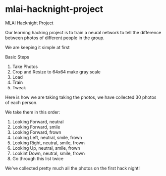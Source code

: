 # mlai-hacknight-project

MLAI Hacknight Project

Our learning hacking project is to train a neural network to tell the difference between
photos of different people in the group.

We are keeping it simple at first 

Basic Steps

1. Take Photos
2. Crop and Resize to 64x64 make gray scale
3. Load
4. Train
5. Tweak

Here is how we are taking taking the photos, we have collected 30 photos of each person.

We take them in this order:

1. Looking Forward, neutral
2. Looking Forward, smile
3. Looking Forward, frown
4. Looking Left, neutral, smile, frown
5. Looking Right, neutral, smile, frown
6. Looking Up, neutral, smile, frown
7. Lookint Down, neutral, smile, frown
8. Go through this list twice

We've collected pretty much all the photos on the first hack night!
